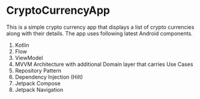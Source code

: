 # CryptoCurrencyApp
This is a simple crypto currency app that displays a list of crypto currencies along with their details. The app uses following latest Android components.

1. Kotlin
2. Flow
3. ViewModel
4. MVVM Architecture with additional Domain layer that carries Use Cases
5. Repository Pattern
6. Dependency Injection (Hilt)
7. Jetpack Compose
8. Jetpack Navigation
